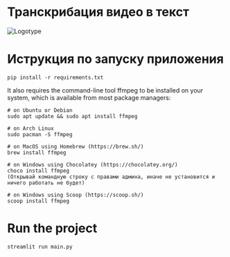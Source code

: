 # Транскрибация видео в текст
![Logotype]([./docs/credit-data-quality-campaign.png](https://github.com/xobivan/Video-to-text-demo-app/assets/153428984/084fd1bb-1a1d-496e-b0b8-a06e18301c50))



# Иструкция по запуску приложения 

```
pip install -r requirements.txt
```
It also requires the command-line tool ffmpeg to be installed on your system, which is available from most package managers:

```
# on Ubuntu or Debian
sudo apt update && sudo apt install ffmpeg
```
```
# on Arch Linux
sudo pacman -S ffmpeg
```
```
# on MacOS using Homebrew (https://brew.sh/)
brew install ffmpeg
```
```
# on Windows using Chocolatey (https://chocolatey.org/)
choco install ffmpeg
(Открывай командную строку с правами админа, иначе не установится и ничего работать не будет)
```
```
# on Windows using Scoop (https://scoop.sh/)
scoop install ffmpeg
```
# Run the project
```
streamlit run main.py
```

